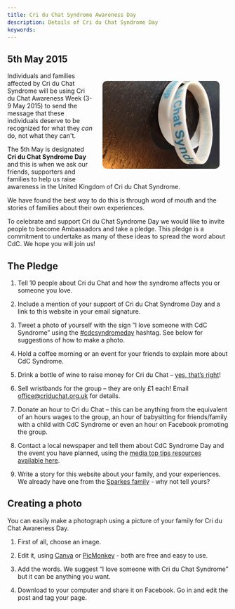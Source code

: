 ```yaml
---
title: Cri du Chat Syndrome Awareness Day
description: Details of Cri du Chat Syndrome Day
keywords: 
---
```


## 5th May 2015

<img src='/img/wristband.jpg' style='float: right; margin: 20px; border-radius: 10px' alt='Wristband'/>

Individuals and families affected by Cri du Chat Syndrome will be using Cri du Chat Awareness Week (3-9 May 2015) to send the message that these individuals deserve to be recognized for what they *can* do, not what they can't.

The 5th May is designated **Cri du Chat Syndrome Day** and this is when we ask our friends, supporters and families to help us raise awareness in the United Kingdom of Cri du Chat Syndrome.

We have found the best way to do this is through word of mouth and the stories of families about their own experiences.

To celebrate and support Cri du Chat Syndrome Day we would like to invite people to become Ambassadors and take a pledge. This pledge is a commitment to undertake as many of these ideas to spread the word about CdC. We hope you will join us!

## The Pledge

1. Tell 10 people about Cri du Chat and how the syndrome affects you or someone you love.

2. Include a mention of your support of Cri du Chat Syndrome Day and a link to this website in your email signature.

3. Tweet a photo of yourself with the sign “I love someone with CdC Syndrome” using the [#cdcsyndromeday](https://twitter.com/search/cdcsyndromeday) hashtag. See below for suggestions of how to make a photo.

4. Hold a coffee morning or an event for your friends to explain more about CdC Syndrome.

5. Drink a bottle of wine to raise money for Cri du Chat – [yes, that’s right](/fundraising/5p-for-5p.html)!

6. Sell wristbands for the group – they are only £1 each! Email [office@criduchat.org.uk](mailto:office@criduchat.org.uk?subject=wristbands) for details.

7. Donate an hour to Cri du Chat – this can be anything from the equivalent of an hours wages to the group, an hour of babysitting for friends/family with a child with CdC Syndrome or even an hour on Facebook promoting the group.

8. Contact a local newspaper and tell them about CdC Syndrome Day and the event you have planned, using the [media top tips resources available here](/downloads/cdc_day_media_tips.pdf).

9. Write a story for this website about your family, and your experiences. We already have one from the [Sparkes family](/about/news/2014/04/26/our-story-sparkes-family.html) - why not tell yours?

## Creating a photo

You can easily make a photograph using a picture of your family for Cri du Chat Awareness Day.  

1. First of all, choose an image.

2. Edit it, using [Canva](https://www.canva.com/) or [PicMonkey](http://www.picmonkey.com/) - both are free and easy to use.

3. Add the words. We suggest “I love someone with Cri du Chat Syndrome” but it can be anything you want.

4. Download to your computer and share it on Facebook. Go in and edit the post and tag your page.